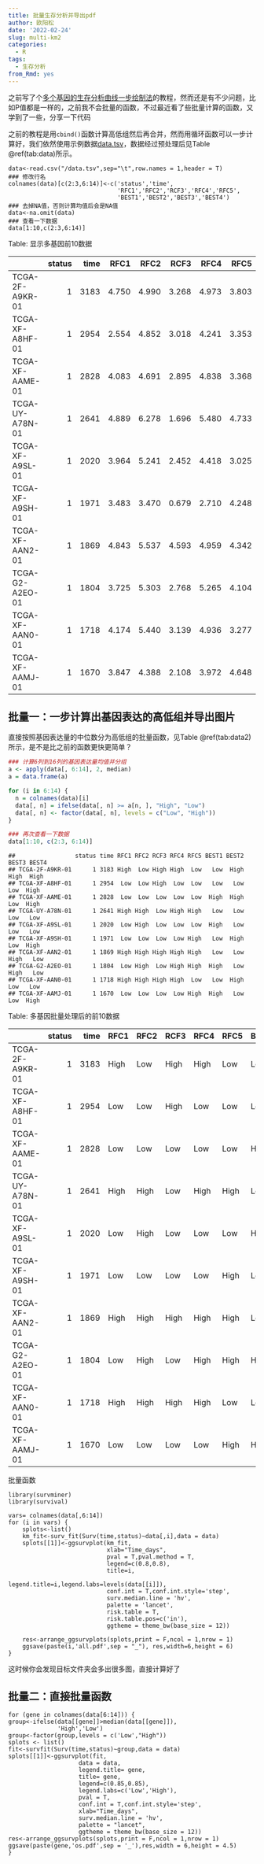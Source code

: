 ```yaml
---
title: 批量生存分析并导出pdf
author: 欧阳松
date: '2022-02-24'
slug: multi-km2
categories:
  - R
tags:
  - 生存分析
from_Rmd: yes
---
```


之前写了个[多个基因的生存分析曲线一步绘制法](/course/multi-km-facet/)的教程，然而还是有不少问题，比如P值都是一样的，之前我不会批量的函数，不过最近看了些批量计算的函数，又学到了一些，分享一下代码

之前的教程是用`cbind()`函数计算高低组然后再合并，然而用循环函数可以一步计算好，我们依然使用示例数据[data.tsv](/course/multi-km-facet/data.tsv)，数据经过预处理后见Table \@ref(tab:data)所示。

    data<-read.csv("/data.tsv",sep="\t",row.names = 1,header = T)
    ### 修改行名
    colnames(data)[c(2:3,6:14)]<-c('status','time',
                                   'RFC1','RFC2','RCF3','RFC4','RFC5',
                                   'BEST1','BEST2','BEST3','BEST4')
    ### 去掉NA值，否则计算均值后会是NA值
    data<-na.omit(data)
    ### 查看一下数据
    data[1:10,c(2:3,6:14)]


Table: 显示多基因前10数据

|                | status| time|  RFC1|  RFC2|  RCF3|  RFC4|  RFC5|   BEST1|  BEST2|   BEST3|   BEST4|
|:---------------|------:|----:|-----:|-----:|-----:|-----:|-----:|-------:|------:|-------:|-------:|
|TCGA-2F-A9KR-01 |      1| 3183| 4.750| 4.990| 3.268| 4.973| 3.803| -1.4310| -5.574| -3.1710| -0.1993|
|TCGA-XF-A8HF-01 |      1| 2954| 2.554| 4.852| 3.018| 4.241| 3.353| -0.8599| -9.966| -9.9660|  0.1776|
|TCGA-XF-AAME-01 |      1| 2828| 4.083| 4.691| 2.895| 4.838| 3.368|  1.6790| -5.012| -9.9660| -1.2480|
|TCGA-UY-A78N-01 |      1| 2641| 4.889| 6.278| 1.696| 5.480| 4.733| -0.0725| -9.966| -9.9660| -4.0350|
|TCGA-XF-A9SL-01 |      1| 2020| 3.964| 5.241| 2.452| 4.418| 3.025|  0.9268| -9.966| -9.9660| -2.2450|
|TCGA-XF-A9SH-01 |      1| 1971| 3.483| 3.470| 0.679| 2.710| 4.248| -1.0260| -3.626| -9.9660| -1.1810|
|TCGA-XF-AAN2-01 |      1| 1869| 4.843| 5.537| 4.593| 4.959| 4.342| -0.3566| -9.966| -0.8863| -1.8840|
|TCGA-G2-A2EO-01 |      1| 1804| 3.725| 5.303| 2.768| 5.265| 4.104|  0.6969| -9.966| -6.5060| -2.4660|
|TCGA-XF-AAN0-01 |      1| 1718| 4.174| 5.440| 3.139| 4.936| 3.277| -0.1345| -4.608| -9.9660| -2.7270|
|TCGA-XF-AAMJ-01 |      1| 1670| 3.847| 4.388| 2.108| 3.972| 4.648|  0.6425| -9.966| -9.9660|  0.5763|

## 批量一：一步计算出基因表达的高低组并导出图片

直接按照基因表达量的中位数分为高低组的批量函数，见Table @ref(tab:data2)所示，是不是比之前的函数更快更简单？


```r
### 计算6列到16列的基因表达量均值并分组
a <- apply(data[, 6:14], 2, median)
a = data.frame(a)

for (i in 6:14) {
  n = colnames(data)[i]
  data[, n] = ifelse(data[, n] >= a[n, ], "High", "Low")
  data[, n] <- factor(data[, n], levels = c("Low", "High"))
}

### 再次查看一下数据
data[1:10, c(2:3, 6:14)]
```

```
##                 status time RFC1 RFC2 RCF3 RFC4 RFC5 BEST1 BEST2 BEST3 BEST4
## TCGA-2F-A9KR-01      1 3183 High  Low High High  Low   Low  High  High  High
## TCGA-XF-A8HF-01      1 2954  Low  Low High  Low  Low   Low   Low   Low  High
## TCGA-XF-AAME-01      1 2828  Low  Low  Low  Low  Low  High  High   Low  High
## TCGA-UY-A78N-01      1 2641 High High  Low High High   Low   Low   Low   Low
## TCGA-XF-A9SL-01      1 2020  Low High  Low  Low  Low  High   Low   Low   Low
## TCGA-XF-A9SH-01      1 1971  Low  Low  Low  Low High   Low  High   Low  High
## TCGA-XF-AAN2-01      1 1869 High High High High High   Low   Low  High   Low
## TCGA-G2-A2EO-01      1 1804  Low High  Low High High  High   Low  High   Low
## TCGA-XF-AAN0-01      1 1718 High High High High  Low   Low  High   Low   Low
## TCGA-XF-AAMJ-01      1 1670  Low  Low  Low  Low High  High   Low   Low  High
```


Table: 多基因批量处理后的前10数据

|                | status| time|RFC1 |RFC2 |RCF3 |RFC4 |RFC5 |BEST1 |BEST2 |BEST3 |BEST4 |
|:---------------|------:|----:|:----|:----|:----|:----|:----|:-----|:-----|:-----|:-----|
|TCGA-2F-A9KR-01 |      1| 3183|High |Low  |High |High |Low  |Low   |High  |High  |High  |
|TCGA-XF-A8HF-01 |      1| 2954|Low  |Low  |High |Low  |Low  |Low   |Low   |Low   |High  |
|TCGA-XF-AAME-01 |      1| 2828|Low  |Low  |Low  |Low  |Low  |High  |High  |Low   |High  |
|TCGA-UY-A78N-01 |      1| 2641|High |High |Low  |High |High |Low   |Low   |Low   |Low   |
|TCGA-XF-A9SL-01 |      1| 2020|Low  |High |Low  |Low  |Low  |High  |Low   |Low   |Low   |
|TCGA-XF-A9SH-01 |      1| 1971|Low  |Low  |Low  |Low  |High |Low   |High  |Low   |High  |
|TCGA-XF-AAN2-01 |      1| 1869|High |High |High |High |High |Low   |Low   |High  |Low   |
|TCGA-G2-A2EO-01 |      1| 1804|Low  |High |Low  |High |High |High  |Low   |High  |Low   |
|TCGA-XF-AAN0-01 |      1| 1718|High |High |High |High |Low  |Low   |High  |Low   |Low   |
|TCGA-XF-AAMJ-01 |      1| 1670|Low  |Low  |Low  |Low  |High |High  |Low   |Low   |High  |

批量函数

``` {.R}
library(survminer)
library(survival)

vars= colnames(data[,6:14])
for (i in vars) {
    splots<-list()
    km_fit<-surv_fit(Surv(time,status)~data[,i],data = data)
    splots[[1]]<-ggsurvplot(km_fit,
                            xlab="Time_days",
                            pval = T,pval.method = T,
                            legend=c(0.8,0.8),
                            title=i,
                            legend.title=i,legend.labs=levels(data[[i]]),
                            conf.int = T,conf.int.style='step',
                            surv.median.line = 'hv',
                            palette = 'lancet',
                            risk.table = T,
                            risk.table.pos=c('in'),
                            ggtheme = theme_bw(base_size = 12))
    
    res<-arrange_ggsurvplots(splots,print = F,ncol = 1,nrow = 1)
    ggsave(paste(i,'all.pdf',sep = "_"), res,width=6,height = 6)
}
```

这时候你会发现目标文件夹会多出很多图，直接计算好了

## 批量二：直接批量函数

    for (gene in colnames(data[6:14])) {
    group<-ifelse(data[[gene]]>median(data[[gene]]),
                  'High','Low')
    group<-factor(group,levels = c('Low',"High"))
    splots <- list()
    fit<-survfit(Surv(time,status)~group,data = data)
    splots[[1]]<-ggsurvplot(fit,
                        data = data,
                        legend.title= gene,
                        title= gene,
                        legend=c(0.85,0.85),
                        legend.labs=c('Low','High'),
                        pval = T,
                        conf.int = T,conf.int.style='step',
                        xlab="Time_days",
                        surv.median.line = 'hv',
                        palette = "lancet",
                        ggtheme = theme_bw(base_size = 12))
    res<-arrange_ggsurvplots(splots,print = F,ncol = 1,nrow = 1)
    ggsave(paste(gene,'os.pdf',sep = '_'),res,width = 6,height = 4.5)
    }
